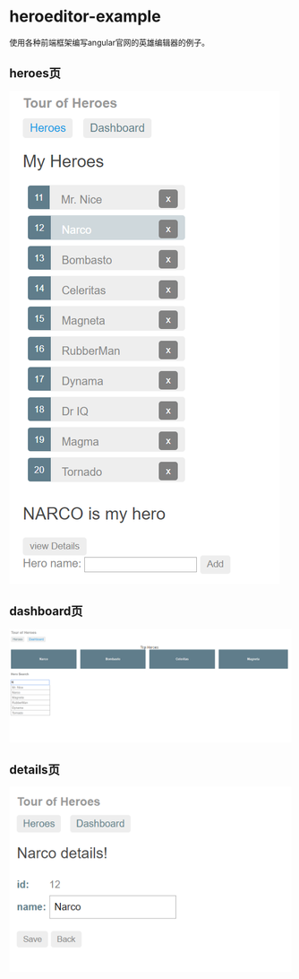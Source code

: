# heroeditor-example
使用各种前端框架编写angular官网的英雄编辑器的例子。

## heroes页

![heroes](./heroes.png)

## dashboard页

![dashboard](./dashboard.png)

## details页

![details](./details.png)